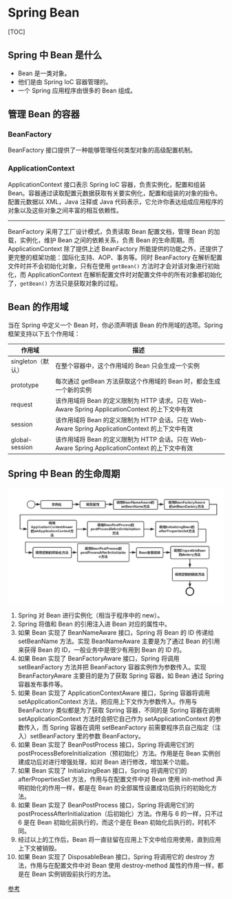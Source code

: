 # Spring Bean

[TOC]

## Spring 中 Bean 是什么

- Bean 是一类对象。
- 他们是由 Spring IoC 容器管理的。
- 一个 Spring 应用程序由很多的 Bean 组成。

## 管理 Bean 的容器

### BeanFactory

BeanFactory 接口提供了一种能够管理任何类型对象的高级配置机制。

### ApplicationContext

ApplicationContext 接口表示 Spring IoC 容器，负责实例化，配置和组装 Bean。容器通过读取配置元数据获取有关要实例化，配置和组装的对象的指令。配置元数据以 XML，Java 注释或 Java 代码表示，它允许你表达组成应用程序的对象以及这些对象之间丰富的相互依赖性。

---

BeanFactory 采用了工厂设计模式，负责读取 Bean 配置文档，管理 Bean 的加载，实例化，维护 Bean 之间的依赖关系，负责 Bean 的生命周期。而 ApplicationContext 除了提供上述 BeanFactory 所能提供的功能之外，还提供了更完整的框架功能：国际化支持、AOP、事务等。同时 BeanFactory 在解析配置文件时并不会初始化对象，只有在使用 `getBean()` 方法时才会对该对象进行初始化，而 ApplicationContext 在解析配置文件时对配置文件中的所有对象都初始化了，`getBean()` 方法只是获取对象的过程。

## Bean 的作用域

当在 Spring 中定义一个 Bean 时，你必须声明该 Bean 的作用域的选项。Spring 框架支持以下五个作用域：

|      作用域       |                                            描述                                             |
| ---------------- | ------------------------------------------------------------------------------------------- |
| singleton（默认） | 在整个容器中，这个作用域的 Bean 只会生成一个实例                                                |
| prototype        | 每次通过 getBean 方法获取这个作用域的 Bean 时，都会生成一个新的实例                            |
| request          | 该作用域将 Bean 的定义限制为 HTTP 请求。只在 Web-Aware Spring ApplicationContext 的上下文中有效 |
| session          | 该作用域将 Bean 的定义限制为 HTTP 会话。只在 Web-Aware Spring ApplicationContext 的上下文中有效 |
| global-session   | 该作用域将 Bean 的定义限制为 HTTP 会话。只在 Web-Aware Spring ApplicationContext 的上下文中有效 |

## Spring 中 Bean 的生命周期

![](_v_images/20190831151454609_13105.png)

1. Spring 对 Bean 进行实例化（相当于程序中的 new）。
2. Spring 将值和 Bean 的引用注入进 Bean 对应的属性中。
3. 如果 Bean 实现了 BeanNameAware 接口，Spring 将 Bean 的 ID 传递给 setBeanName 方法。实现 BeanNameAware 主要是为了通过 Bean 的引用来获得 Bean 的 ID，一般业务中是很少有用到 Bean 的 ID 的。
4. 如果 Bean 实现了 BeanFactoryAware 接口，Spring 将调用 setBeanFactory 方法并把 BeanFactory 容器实例作为参数传入。实现 BeanFactoryAware 主要目的是为了获取 Spring 容器，如 Bean 通过 Spring 容器发布事件等。
5. 如果 Bean 实现了 ApplicationContextAware 接口，Spring 容器将调用 setApplicationContext 方法，把应用上下文作为参数传入。作用与 BeanFactory 类似都是为了获取 Spring 容器，不同的是 Spring 容器在调用 setApplicationContext 方法时会把它自己作为 setApplicationContext 的参数传入，而 Spring 容器在调用 setBeanFactory 前需要程序员自己指定（注入）setBeanFactory 里的参数 BeanFactory。
6. 如果 Bean 实现了 BeanPostProcess 接口，Spring 将调用它们的 postProcessBeforeInitialization（预初始化）方法。作用是在 Bean 实例创建成功后对进行增强处理，如对 Bean 进行修改，增加某个功能。
7. 如果 Bean 实现了 InitializingBean 接口，Spring 将调用它们的 afterPropertiesSet 方法，作用与在配置文件中对 Bean 使用 init-method 声明初始化的作用一样，都是在 Bean 的全部属性设置成功后执行的初始化方法。
8. 如果 Bean 实现了 BeanPostProcess 接口，Spring 将调用它们的 postProcessAfterInitialization（后初始化）方法。作用与 6 的一样，只不过 6 是在 Bean 初始化前执行的，而这个是在 Bean 初始化后执行的，时机不同。
9. 经过以上的工作后，Bean 将一直驻留在应用上下文中给应用使用，直到应用上下文被销毁。
10. 如果 Bean 实现了 DisposableBean 接口，Spring 将调用它的 destroy 方法，作用与在配置文件中对 Bean 使用 destroy-method 属性的作用一样，都是在 Bean 实例销毁前执行的方法。

[参考](https://www.zhihu.com/question/38597960/answer/77600561)